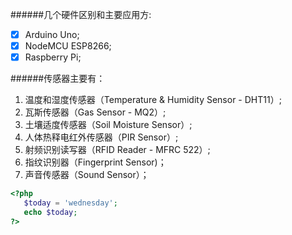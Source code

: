 ######几个硬件区别和主要应用方:
- [x] Arduino Uno;
- [x] NodeMCU ESP8266;
- [x] Raspberry Pi;

######传感器主要有：
1. 温度和湿度传感器（Temperature & Humidity Sensor - DHT11）;
1. 瓦斯传感器（Gas Sensor - MQ2）;
1. 土壤适度传感器（Soil Moisture Sensor）;
1. 人体热释电红外传感器（PIR Sensor）;
1. 射频识别读写器（RFID Reader - MFRC 522）;
1. 指纹识别器（Fingerprint Sensor)；
1. 声音传感器（Sound Sensor）；

```php
<?php
   $today = 'wednesday';
   echo $today;
?>
```
